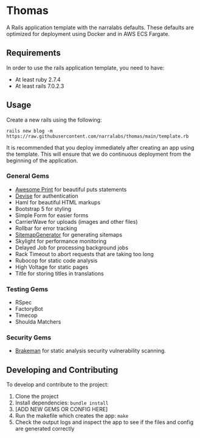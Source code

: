 # Thomas

A Rails application template with the narralabs defaults. These defaults are optimized for deployment using Docker and in AWS ECS Fargate.

## Requirements

In order to use the rails application template, you need to have:

- At least ruby 2.7.4
- At least rails 7.0.2.3

## Usage

Create a new rails using the following:

```
rails new blog -m https://raw.githubusercontent.com/narralabs/thomas/main/template.rb
```

It is recommended that you deploy immediately after creating an app using the template.
This will ensure that we do continuous deployment from the beginning of the application.

### General Gems

- [Awesome Print](https://github.com/awesome-print/awesome_print) for beautiful puts statements
- [Devise](https://github.com/heartcombo/devise) for authentication
- Haml for beautiful HTML markups
- Bootstrap 5 for styling
- Simple Form for easier forms
- CarrierWave for uploads (images and other files)
- Rollbar for error tracking
- [SitemapGenerator](https://github.com/kjvarga/sitemap_generator) for generating sitemaps
- Skylight for performance monitoring
- Delayed Job for processing background jobs
- Rack Timeout to abort requests that are taking too long
- Rubocop for static code analysis
- High Voltage for static pages
- Title for storing titles in translations

### Testing Gems

- RSpec
- FactoryBot
- Timecop
- Shoulda Matchers

### Security Gems

- [Brakeman](https://github.com/presidentbeef/brakeman) for static analysis security vulnerability scanning.

## Developing and Contributing

To develop and contribute to the project:

1. Clone the project
2. Install dependencies: `bundle install`
3. [ADD NEW GEMS OR CONFIG HERE]
4. Run the makefile which creates the app: `make`
5. Check the output logs and inspect the app to see if the files and config are generated correctly
